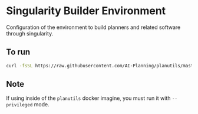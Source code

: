 # Singularity Builder Environment

Configuration of the environment to build planners and related software through singularity.

## To run

```bash
curl -fsSL https://raw.githubusercontent.com/AI-Planning/planutils/master/environments/singularity-builder/setup.sh | sh
```

## Note

If using inside of the `planutils` docker imagine, you must run it with `--privileged` mode.
